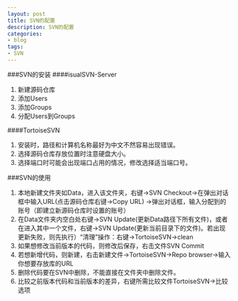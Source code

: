 ```yaml
---
layout: post
title: SVN的配置
description: SVN的配置
categories:
- blog 
tags:
- SVN
---
```



###SVN的安装
####isualSVN-Server
1. 新建源码仓库
2. 添加Users
3. 添加Groups
4. 分配Users到Groups

####TortoiseSVN
1. 安装时，路径和计算机名称最好为中文不然容易出现错误。
2. 选择源码仓库存放位置时注意硬盘大小。
3. 选择端口时可能会出现端口占用的情况，修改选择适当端口号。

###SVN的使用
1. 本地新建文件夹如Data，进入该文件夹，右键→SVN Checkout→在弹出对话框中输入URL(点击源码仓库右键→Copy URL) →弹出对话框，输入分配到的账号（即建立新源码仓库时设置的账号）
2. 在Data文件夹内空白处右键→SVN Update(更新Data路径下所有文件)，或者在进入其中一个文件，右键→SVN Update(更新当前目录下的文件)。若出现更新失败，则先执行）“清理”操作：右键->TortoiseSVN->clean
3.	如果想修改当前版本的代码，则修改后保存，右击文件SVN Commit
4.	若想新增代码，则新建，右击新建文件->TortoiseSVN->Repo browser->输入你想要存放库的URL
5.	删除代码要在SVN中删除，不能直接在文件夹中删除文件。
6.	比较之前版本代码和当前版本的差异，右键所需比较文件TortoiseSVN->比较选项
